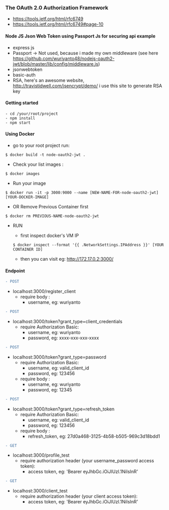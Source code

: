 ### The OAuth 2.0 Authorization Framework
- https://tools.ietf.org/html/rfc6749
- https://tools.ietf.org/html/rfc6749#page-10

#### Node JS Json Web Token using Passport Js for securing api example
- express js
- Passport -> Not used, because i made my own middleware (see here       https://github.com/wuriyanto48/nodejs-oauth2-jwt/blob/master/lib/config/middleware.js)
- jsonwebtoken
- basic-auth
- RSA, here's an awesome website, http://travistidwell.com/jsencrypt/demo/
  i use this site to generate RSA key

#### Getting started
```shell
- cd /your/root/project
- npm install
- npm start
```

#### Using Docker
* go to your root project run:

```shell
$ docker build -t node-oauth2-jwt .
```

* Check your list images :

```shell
$ docker images
```

* Run your image

```shell
$ docker run -it -p 3000:9000 --name [NEW-NAME-FOR-node-oauth2-jwt] [YOUR-DOCKER-IMAGE]
```

* OR Remove Previous Container first

```shell
$ docker rm PREVIOUS-NAME-node-oauth2-jwt
```

* RUN
  - first inspect docker's VM IP
  ```shell
  $ docker inspect --format '{{ .NetworkSettings.IPAddress }}' [YOUR CONTAINER ID]
  ```

  - then you can visit eg: http://172.17.0.2:3000/

#### Endpoint

```diff
- POST
```
- localhost:3000/register_client
  - require body :
    - username, eg: wuriyanto

```diff
- POST
```
- localhost:3000/token?grant_type=client_credentials
  - require Authorization Basic:
    - username, eg: wuriyanto
    - password, eg: xxxx-xxx-xxx-xxxx

```diff
- POST
```
- localhost:3000/token?grant_type=password
  - require Authorization Basic:
    - username, eg: valid_client_id
    - password, eg: 123456
  - require body :
    - username, eg: wuriyanto
    - password, eg: 12345

```diff
- POST
```
- localhost:3000/token?grant_type=refresh_token
  - require Authorization Basic:
    - username, eg: valid_client_id
    - password, eg: 123456
  - require body :
      - refresh_token, eg: 27d0a468-3125-4b58-b505-969c3d18bdd1

```diff
- GET
```
- localhost:3000/profile_test
    - require authorization header (your username_password access token):
      - access token, eg: 'Bearer eyJhbGc.iOiJIUzI.1NiIsInR'

```diff
- GET
```
- localhost:3000/client_test
    - require authorization header (your client access token):
      - access token, eg: 'Bearer eyJhbGc.iOiJIUzI.1NiIsInR'

